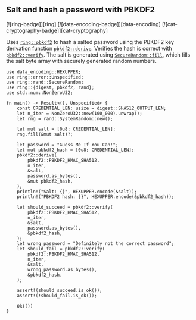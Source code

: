 <a name="ex-pbkdf2"></a>
## Salt and hash a password with PBKDF2

[![ring-badge]][ring] [![data-encoding-badge]][data-encoding] [![cat-cryptography-badge]][cat-cryptography]

Uses [`ring::pbkdf2`] to hash a salted password using the PBKDF2 key derivation
function [`pbkdf2::derive`].  Verifies the hash is correct with
[`pbkdf2::verify`]. The salt is generated using
[`SecureRandom::fill`], which fills the salt byte array with
securely generated random numbers.

```rust,edition2021
use data_encoding::HEXUPPER;
use ring::error::Unspecified;
use ring::rand::SecureRandom;
use ring::{digest, pbkdf2, rand};
use std::num::NonZeroU32;

fn main() -> Result<(), Unspecified> {
    const CREDENTIAL_LEN: usize = digest::SHA512_OUTPUT_LEN;
    let n_iter = NonZeroU32::new(100_000).unwrap();
    let rng = rand::SystemRandom::new();

    let mut salt = [0u8; CREDENTIAL_LEN];
    rng.fill(&mut salt)?;

    let password = "Guess Me If You Can!";
    let mut pbkdf2_hash = [0u8; CREDENTIAL_LEN];
    pbkdf2::derive(
        pbkdf2::PBKDF2_HMAC_SHA512,
        n_iter,
        &salt,
        password.as_bytes(),
        &mut pbkdf2_hash,
    );
    println!("Salt: {}", HEXUPPER.encode(&salt));
    println!("PBKDF2 hash: {}", HEXUPPER.encode(&pbkdf2_hash));

    let should_succeed = pbkdf2::verify(
        pbkdf2::PBKDF2_HMAC_SHA512,
        n_iter,
        &salt,
        password.as_bytes(),
        &pbkdf2_hash,
    );
    let wrong_password = "Definitely not the correct password";
    let should_fail = pbkdf2::verify(
        pbkdf2::PBKDF2_HMAC_SHA512,
        n_iter,
        &salt,
        wrong_password.as_bytes(),
        &pbkdf2_hash,
    );

    assert!(should_succeed.is_ok());
    assert!(!should_fail.is_ok());

    Ok(())
}
```

[`pbkdf2::derive`]: https://briansmith.org/rustdoc/ring/pbkdf2/fn.derive.html
[`pbkdf2::verify`]: https://briansmith.org/rustdoc/ring/pbkdf2/fn.verify.html
[`ring::pbkdf2`]: https://briansmith.org/rustdoc/ring/pbkdf2/index.html
[`SecureRandom::fill`]: https://briansmith.org/rustdoc/ring/rand/trait.SecureRandom.html#tymethod.fill

